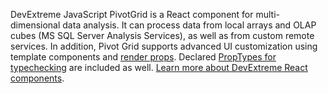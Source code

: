 DevExtreme JavaScript PivotGrid is&nbsp;a&nbsp;React component for multi-dimensional data analysis. It&nbsp;can process data from local arrays and OLAP cubes (MS&nbsp;SQL Server Analysis Services), as&nbsp;well as&nbsp;from custom remote services. In&nbsp;addition, Pivot Grid supports advanced&nbsp;UI customization using template components and [render props](https://reactjs.org/docs/render-props.html). Declared [PropTypes for typechecking](https://reactjs.org/docs/typechecking-with-proptypes.html) are included as&nbsp;well. [Learn more about DevExtreme React components](/Documentation/Guide/React_Components/DevExtreme_React_Components/).